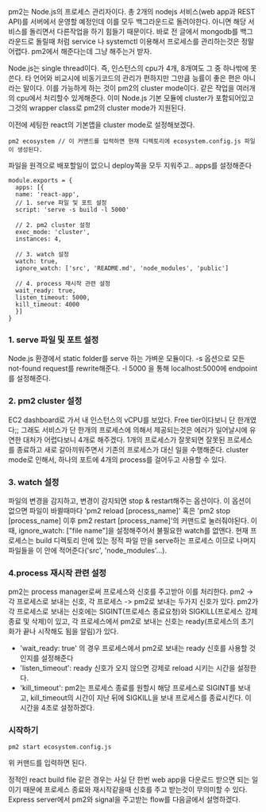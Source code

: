 pm2는 Node.js의 프로세스 관리자이다. 총 2개의 nodejs 서비스(web app과 REST API)를 서버에서 운영할 예정인데 이를 모두 백그라운드로 돌려야한다. 
아니면 해당 서비스를 돌리면서 다른작업을 하기 힘들기 때문이다. 바로 전 글에서 mongodb를 백그라운드로 돌릴때 처럼 service 나 systemctl 이용해서 프로세스를 관리하는것은 정말 어렵다. 
pm2에서 해준다는데 그냥 해주는거 받자.  

Node.js는 single thread이다. 즉, 인스턴스의 cpu가 4개, 8개여도 그 중 하나밖에 못쓴다. 타 언어와 비교시에 비동기코드의 관리가 편하지만 그만큼 능률이 좋은 편은 아니라는 말이다. 이를 가능하게 하는 것이 pm2의 cluster mode이다. 같은 작업을 여러개의 cpu에서 처리할수 있게해준다. 이미 Node.js 기본 모듈에 cluster가 포함되어있고 그것의 wrapper class로 pm2의 cluster mode가 지원된다.  

이전에 세팅한 react의 기본앱을 cluster mode로 설정해보겠다.
```
pm2 ecosystem // 이 커맨드를 입력하면 현재 디렉토리에 ecosystem.config.js 파일이 생성된다.
```

파일을 원격으로 배포할일이 없으니 deploy쪽을 모두 지워주고.. apps를 설정해준다
```
module.exports = {
  apps: [{
  name: 'react-app',
  // 1. serve 파일 및 포트 설정
  script: 'serve -s build -l 5000'
  
  // 2. pm2 cluster 설정
  exec_mode: 'cluster',
  instances: 4,
  
  // 3. watch 설정
  watch: true,
  ignore_watch: ['src', 'README.md', 'node_modules', 'public']
  
  // 4. process 재시작 관련 설정
  wait_ready: true,
  listen_timeout: 5000,
  kill_timeout: 4000
  }]
}
```

### 1. serve 파일 및 포트 설정
Node.js 환경에서 static folder를 serve 하는 가벼운 모듈이다. -s 옵션으로 모든 not-found request를 rewrite해준다. -l 5000 을 통해 localhost:5000에 endpoint를 설정해준다.

### 2. pm2 cluster 설정
EC2 dashboard로 가서 내 인스턴스의 vCPU를 보았다. Free tier이다보니 단 한개였다;; 그래도 서비스가 단 한개의 프로세스에 의해서 제공되는것은 에러가 일어날시에 유연한 대처가 어렵다보니 4개로 해주겠다. 1개의 프로세스가 잘못되면 잘못된 프로세스를 종료하고 새로 갈아끼워주면서 기존의 프로세스가 대신 일을 수행해준다. cluster mode로 인해서, 하나의 포트에 4개의 process를 걸어두고 사용할 수 있다.

### 3. watch 설정
파일의 변경을 감지하고, 변경이 감지되면 stop & restart해주는 옵션이다. 이 옵션이 없으면 파일이 바뀔때마다 'pm2 reload [process_name]' 혹은 'pm2 stop [process_name] 이후 pm2 restart [process_name]'의 커맨드로 눌러줘야된다. 이때, ignore_watch: ["file name"]을 설정해주어서 불필요한 watch를 없앤다. 현재 프로세스는 build 디렉토리 안에 있는 정적 파일 만을 serve하는 프로세스 이므로 나머지 파일들을 이 안에 적어준다('src', 'node_modules'...).

### 4.process 재시작 관련 설정
pm2는 process manager로써 프로세스와 신호를 주고받아 이를 처리한다. pm2 -> 각 프로세스로 보내는 신호, 각 프로세스 -> pm2로 보내는 두가지 신호가 있다. pm2가 각 프로세스로 보내는 신호에는 SIGINT(프로세스 종료요청)와 SIGKILL(프로세스 강제종료 및 삭제)이 있고, 각 프로세스에서 pm2로 보내는 신호는 ready(프로세스의 초기화가 끝나 시작해도 됨을 알림)가 있다.  
- 'wait_ready: true' 의 경우 프로세스에서 pm2로 보내는 ready 신호를 사용할 것인지를 설정해준다
- 'listen_timeout': ready 신호가 오지 않으면 강제로 reload 시키는 시간을 설정한다.
- 'kill_timeout': pm2는 프로세스 종료를 원할시 해당 프로세스로 SIGINT를 보내고, kill_timeout의 시간이 지난 뒤에 SIGKILL을 보내 프로세스를 종료시킨다. 이 시간을 4초로 설정하겠다.

### 시작하기
```
pm2 start ecosystem.config.js
```
위 커맨드를 입력하면 된다.

정적인 react build file 같은 경우는 사실 단 한번 web app을 다운로드 받으면 되는 일이기 때문에 프로세스 종료와 재시작같을때 신호를 주고 받는것이 무의미할 수 있다. Express server에서 pm2와 signal을 주고받는 flow를 다음글에서 설명하겠다.


